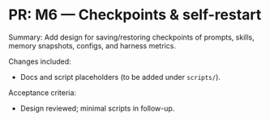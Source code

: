 # PR: M6 — Checkpoints & self-restart

Summary:
Add design for saving/restoring checkpoints of prompts, skills, memory
snapshots, configs, and harness metrics.

Changes included:
- Docs and script placeholders (to be added under `scripts/`).

Acceptance criteria:
- Design reviewed; minimal scripts in follow-up.

